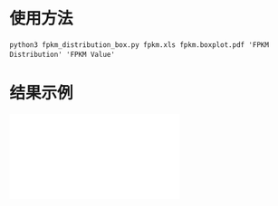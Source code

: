 # 使用方法
`python3 fpkm_distribution_box.py fpkm.xls fpkm.boxplot.pdf 'FPKM Distribution' 'FPKM Value'`
# 结果示例
 ![结果示例](./fpkm.boxplot.pdf)